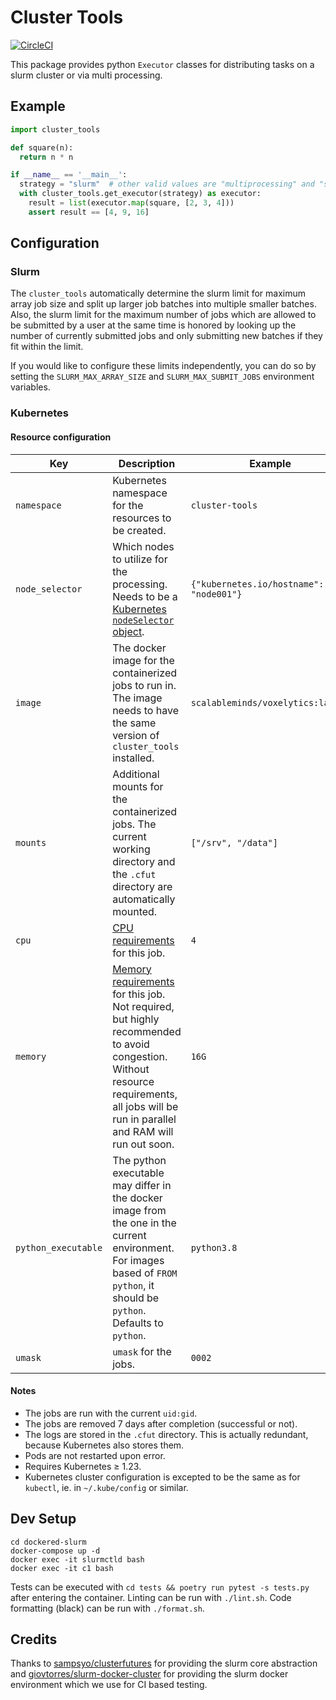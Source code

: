 # Cluster Tools

[![CircleCI](https://circleci.com/gh/scalableminds/cluster_tools/tree/master.svg?style=svg)](https://circleci.com/gh/scalableminds/cluster_tools/tree/master)

This package provides python `Executor` classes for distributing tasks on a slurm cluster or via multi processing.

## Example

```python
import cluster_tools

def square(n):
  return n * n

if __name__ == '__main__':
  strategy = "slurm"  # other valid values are "multiprocessing" and "sequential"
  with cluster_tools.get_executor(strategy) as executor:
    result = list(executor.map(square, [2, 3, 4]))
    assert result == [4, 9, 16]
```

## Configuration

### Slurm

The `cluster_tools` automatically determine the slurm limit for maximum array job size and split up larger job batches into multiple smaller batches.
Also, the slurm limit for the maximum number of jobs which are allowed to be submitted by a user at the same time is honored by looking up the number of currently submitted jobs and only submitting new batches if they fit within the limit.

If you would like to configure these limits independently, you can do so by setting the `SLURM_MAX_ARRAY_SIZE` and `SLURM_MAX_SUBMIT_JOBS` environment variables.

### Kubernetes

#### Resource configuration

| Key                 | Description                                                                                                                                                                                                                                                              | Example                                 |
| ------------------- | ------------------------------------------------------------------------------------------------------------------------------------------------------------------------------------------------------------------------------------------------------------------------ | --------------------------------------- |
| `namespace`         | Kubernetes namespace for the resources to be created.                                                                                                                                                                                                                    | `cluster-tools`                         |
| `node_selector`     | Which nodes to utilize for the processing. Needs to be a [Kubernetes `nodeSelector` object](https://kubernetes.io/docs/concepts/scheduling-eviction/assign-pod-node/).                                                                                                   | `{"kubernetes.io/hostname": "node001"}` |
| `image`             | The docker image for the containerized jobs to run in. The image needs to have the same version of `cluster_tools` installed.                                                                                                                                            | `scalableminds/voxelytics:latest`       |
| `mounts`            | Additional mounts for the containerized jobs. The current working directory and the `.cfut` directory are automatically mounted.                                                                                                                                         | `["/srv", "/data"]`                     |
| `cpu`               | [CPU requirements](https://kubernetes.io/docs/concepts/configuration/manage-resources-containers/) for this job.                                                                                                                                                         | `4`                                     |
| `memory`            | [Memory requirements](https://kubernetes.io/docs/concepts/configuration/manage-resources-containers/) for this job. Not required, but highly recommended to avoid congestion. Without resource requirements, all jobs will be run in parallel and RAM will run out soon. | `16G`                                   |
| `python_executable` | The python executable may differ in the docker image from the one in the current environment. For images based of `FROM python`, it should be `python`. Defaults to `python`.                                                                                            | `python3.8`                             |
| `umask`             | `umask` for the jobs.                                                                                                                                                                                                                                                    | `0002`                                  |

#### Notes

- The jobs are run with the current `uid:gid`.
- The jobs are removed 7 days after completion (successful or not).
- The logs are stored in the `.cfut` directory. This is actually redundant, because Kubernetes also stores them.
- Pods are not restarted upon error.
- Requires Kubernetes ≥ 1.23.
- Kubernetes cluster configuration is excepted to be the same as for `kubectl`, ie. in `~/.kube/config` or similar.

## Dev Setup

```
cd dockered-slurm
docker-compose up -d
docker exec -it slurmctld bash
docker exec -it c1 bash
```

Tests can be executed with `cd tests && poetry run pytest -s tests.py` after entering the container.
Linting can be run with `./lint.sh`.
Code formatting (black) can be run with `./format.sh`.

## Credits

Thanks to [sampsyo/clusterfutures](https://github.com/sampsyo/clusterfutures) for providing the slurm core abstraction and [giovtorres/slurm-docker-cluster](https://github.com/giovtorres/slurm-docker-cluster) for providing the slurm docker environment which we use for CI based testing.
